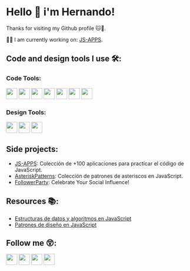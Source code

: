 # Hello 👋 i'm Hernando!
Thanks for visiting my Github profile 🐱🐙.

🧑‍💻 I am currently working on: [JS-APPS](https://github.com/hernandoabella/js-apps).

## Code and design tools I use 🛠️:

### Code Tools:
<span><img src="https://cdn.jsdelivr.net/gh/devicons/devicon/icons/html5/html5-original.svg" width="30px"/></span>
<span><img src="https://cdn.jsdelivr.net/gh/devicons/devicon/icons/css3/css3-original.svg" width="30px"/></span>
<span><img src="https://cdn.jsdelivr.net/gh/devicons/devicon/icons/javascript/javascript-original.svg" width="30px"/></span>
<span><img src="https://cdn.jsdelivr.net/gh/devicons/devicon/icons/tailwindcss/tailwindcss-plain.svg" width="30px"/></span> 
<span><img src="https://cdn.jsdelivr.net/gh/devicons/devicon/icons/typescript/typescript-original.svg" width="30px"/></span>
<span><img src="https://cdn.jsdelivr.net/gh/devicons/devicon/icons/react/react-original.svg" width="30px"/></span>
<span><img src="https://cdn.jsdelivr.net/gh/devicons/devicon/icons/nextjs/nextjs-original.svg" width="30px"/>
</span>

### Design Tools:
<span><img src="https://cdn.jsdelivr.net/gh/devicons/devicon/icons/canva/canva-original.svg" width="30px"/></span>
<span><img src="https://cdn.jsdelivr.net/gh/devicons/devicon/icons/figma/figma-original.svg" width="30px"/></span>
<span><img src="https://cdn.jsdelivr.net/gh/devicons/devicon/icons/illustrator/illustrator-plain.svg" width="30px"/></span>

## Side projects:
- [JS-APPS](https://github.com/hernandoabella/js-apps): Colección de +100 aplicaciones para practicar el código de JavaScript.
- [AsteriskPatterns](https://github.com/hernandoabella/patrones-de-asteriscos-en-js): Colección de patrones de asteriscos en JavaScript.
- [FollowerParty](https://github.com/hernandoabella/followerparty): Celebrate Your Social Influence!

## Resources 📚:

- [Estructuras de datos y algoritmos en JavaScript](https://github.com/hernandoabella/estructura-de-datos-y-algoritmos-en-js)
- [Patrones de diseño en JavaScript](https://github.com/hernandoabella/patrones-de-diseno-js)

## Follow me 😲:

[<img src="https://cdn-icons-png.flaticon.com/512/2504/2504903.png" width="30px"/>](https://www.facebook.com/hernandoabellaoficial)
[<img src="https://cdn-icons-png.flaticon.com/512/2504/2504918.png" width="30px"/>](https://www.instagram.com/hernandoabellaoficial)
[<img src="https://cdn-icons-png.flaticon.com/512/2504/2504947.png" width="30px"/>](https://www.twitter.com/hernandoabella)
[<img src="https://cdn-icons-png.flaticon.com/512/2504/2504965.png" width="30px"/>](https://www.youtube.com/c/hernandoabella)
